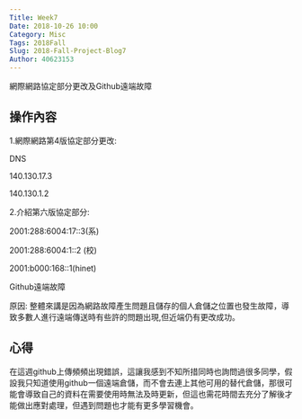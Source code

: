 ```yaml
---
Title: Week7
Date: 2018-10-26 10:00
Category: Misc
Tags: 2018Fall
Slug: 2018-Fall-Project-Blog7
Author: 40623153
---
```


網際網路協定部分更改及Github遠端故障

<!-- PELICAN_END_SUMMARY -->

操作內容
----

1.網際網路第4版協定部分更改:

DNS

140.130.17.3

140.130.1.2

2.介紹第六版協定部分:

2001:288:6004:17::3(系)

2001:288:6004:1::2  (校)

2001:b000:168::1(hinet)

Github遠端故障

原因: 整體來講是因為網路故障產生問題且儲存的個人倉儲之位置也發生故障，導致多數人進行遠端傳送時有些許的問題出現,但近端仍有更改成功。

[cp github 倉儲]: https://github.com/mdecourse/cp2018
[cp 課程網站]: https://mdecourse.github.io/cp2018/

心得
----

在這週github上傳頻頻出現錯誤，這讓我感到不知所措同時也詢問過很多同學，假設我只知道使用github一個遠端倉儲，而不會去連上其他可用的替代倉儲，那很可能會導致自己的資料在需要使用時無法及時更新，但這也需花時間去充分了解後才能做出應對處理，但遇到問題也才能有更多學習機會。

